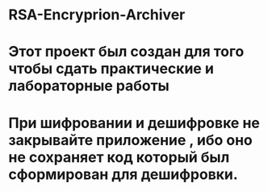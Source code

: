 # RSA-Encryprion-Archiver
# Этот проект был создан для того чтобы сдать практические и лабораторные работы
# При шифровании и дешифровке не закрывайте приложение , ибо оно не сохраняет код  который был сформирован для дешифровки.
